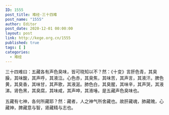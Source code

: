 ```yaml
---
ID: 1555
post_title: 难经·三十四难
post_name: "1555"
author: Editor
post_date: 2020-12-01 00:00:00
layout: post
link: http://kege.org.cn/1555
published: true
tags: [ ]
categories:
  - 难经
---
```

三十四难曰：五藏各有声色臭味，皆可晓知以不？然：《十变》言肝色青，其臭臊，其味酸，其声呼，其液泣。心色赤，其臭焦，其味苦，其声言，其液汗。脾色黄，其臭香，其味甘，其声歌，其液涎。肺色白，其臭腥，其味辛，其声哭，其液涕。肾色黑，其臭腐，其味咸，其声呻，其液唾。是五藏声色臭味也。

五藏有七神，各何所藏耶？然：藏者，人之神气所舍藏也。故肝藏魂，肺藏魄，心藏神，脾藏意与智，肾藏精与志也。
